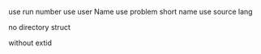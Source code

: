 use run number
use user Name
use problem short name
use source lang

no directory struct

without extid

